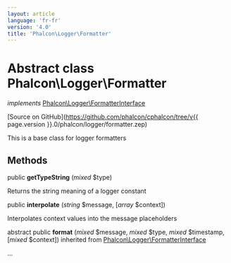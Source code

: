 ```yaml
---
layout: article
language: 'fr-fr'
version: '4.0'
title: 'Phalcon\Logger\Formatter'
---
```

# Abstract class **Phalcon\Logger\Formatter**

*implements* [Phalcon\Logger\FormatterInterface](Phalcon_Logger_FormatterInterface)

[Source on GitHub](https://github.com/phalcon/cphalcon/tree/v{{ page.version }}.0/phalcon/logger/formatter.zep)

This is a base class for logger formatters

## Methods

public **getTypeString** (*mixed* $type)

Returns the string meaning of a logger constant

public **interpolate** (*string* $message, [*array* $context])

Interpolates context values into the message placeholders

abstract public **format** (*mixed* $message, *mixed* $type, *mixed* $timestamp, [*mixed* $context]) inherited from [Phalcon\Logger\FormatterInterface](Phalcon_Logger_FormatterInterface)

...